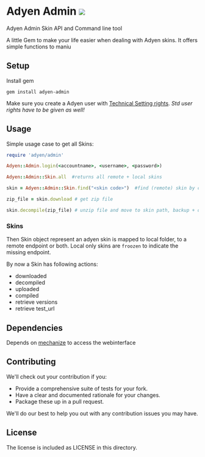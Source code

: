 # Adyen Admin  [![](http://travis-ci.org/rngtng/adyen-admin.png)](http://travis-ci.org/rngtng/adyen-admin)

Adyen Admin Skin API and Command line tool

A little Gem to make your life easier when dealing with Adyen skins. It offers simple functions to maniu

## Setup
Install gem

    gem install adyen-admin

Make sure you create a Adyen user with [Technical Setting rights](https://ca-test.adyen.com/ca/ca/config/users.shtml). *Std user rights have to be given as well!*


## Usage

Simple usage case to get all Skins:

```ruby
require 'adyen/admin'

Adyen::Admin.login(<accountname>, <username>, <password>)

Adyen::Admin::Skin.all  #returns all remote + local skins

skin = Adyen::Admin::Skin.find("<skin code>")  #find (remote) skin by code

zip_file = skin.download # get zip file

skin.decompile(zip_file) # unzip file and move to skin path, backup + overwrite existing files

```

### Skins

Then Skin object represent an adyen skin is mapped to local folder, to a remote endpoint or both. Local only skins are `froozen` to indicate the missing endpoint.

By now a Skin has following actions:

  * downloaded
  * decompiled
  * uploaded
  * compiled
  * retrieve versions
  * retrieve test_url

## Dependencies

Depends on [mechanize](http://mechanize.rubyforge.org/) to access the webinterface


## Contributing

We'll check out your contribution if you:

- Provide a comprehensive suite of tests for your fork.
- Have a clear and documented rationale for your changes.
- Package these up in a pull request.

We'll do our best to help you out with any contribution issues you may have.


## License

The license is included as LICENSE in this directory.
